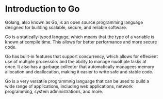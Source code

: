 # Introduction to Go
Golang, also known as Go, is an open source programming language designed for building scalable, secure, and reliable software. 

Go is a statically-typed languge, which means that the type of a variable is known at compile time. This allows for better performance and more secure code.

Go has built-in features that support concurrency, which allows for effecient use of multiple processors and the ability to manage muoltiple tasks at once. It also has a garbage collector that automatically managees memory allocation and deallocation, making it easier to write safe and stable code.

Go is a very versatile programmnig language that can be used to build a wide range of applications, including web applications, network programming, system administrations, and more.